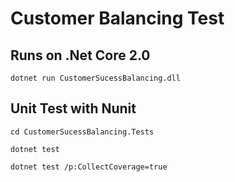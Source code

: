 # Customer Balancing Test

## Runs on .Net Core 2.0

```
dotnet run CustomerSucessBalancing.dll
```

## Unit Test with Nunit

```
cd CustomerSucessBalancing.Tests

dotnet test

dotnet test /p:CollectCoverage=true
```
